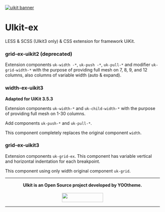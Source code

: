 [![uikit banner](https://cloud.githubusercontent.com/assets/321047/21769911/474d7d9e-d681-11e6-9fe0-d95f8ccfd3a9.jpg)](http://getuikit.com/)

# UIkit-ex

LESS &amp; SCSS (UIkit3 only) &amp; CSS extension for framework UiKit.

### grid-ex-uikit2 (deprecated)

Extension components `uk-width -*`, `uk-push -*`, `uk-pull-*` and modifier `uk-grid-width-*` with the purpose of providing full mesh on 7, 8, 9, and 12 columns, also columns of variable width (auto & expand).

### width-ex-uikit3

**Adapted for UiKit 3.5.3**

Extension components `uk-width-*` and `uk-child-width-*` with the purpose of providing full mesh on 1-30 columns.

Add components `uk-push-*` and `uk-pull-*`.

This component completely replaces the original component `width`.

### grid-ex-uikit3

Extension components `uk-grid-ex`. This component has variable vertical and horizontal indentation for each breakpoint.

This component using only width original component `uk-grid`.

---

<p align="center">
  <b>UIkit is an Open Source project developed by YOOtheme.</b>
  <br><br>
  <a href="https://yootheme.com" align="center">
      <img width="134" height="30" src="http://yootheme.com/site/images/yootheme-logo.svg">
  </a>
</p>

---
